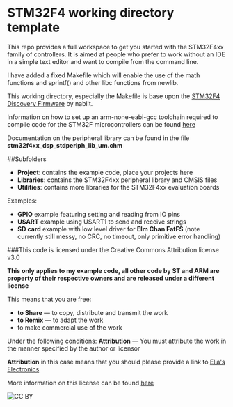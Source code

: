 # STM32F4 working directory template

This repo provides a full workspace to get you started with the STM32F4xx family of controllers. It is aimed at people who prefer to work without an IDE in a simple text editor and want to compile from the command line.

I have added a fixed Makefile which will enable the use of the math functions and sprintf()
and other libc functions from newlib.

This working directory, especially the Makefile is base upon the [STM32F4 Discovery Firmware](http://github.com/nabilt/STM32F4-Discovery-Firmware) by nabilt.

Information on how to set up an arm-none-eabi-gcc toolchain required to compile code for the STM32F microcontrollers can be found [here](http://eliaselectronics.com/stm32f4-tutorials/setting-up-the-stm32f4-arm-development-toolchain/)

Documentation on the peripheral library can be found in the file **stm32f4xx_dsp_stdperiph_lib_um.chm**

##Subfolders
+ **Project**: contains the example code, place your projects here
+ **Libraries**: contains the STM32F4xx peripheral library and CMSIS files
+ **Utilities**: contains more libraries for the STM32F4xx evaluation boards

Examples:

+ **GPIO** example featuring setting and reading from IO pins
+ **USART** example using USART1 to send and receive strings
+ **SD card** example with low level driver for **Elm Chan FatFS** (note currently still messy, no CRC, no timeout, only primitive error handling)

###This code is licensed under the Creative Commons Attribution license v3.0

**This only applies to my example code, all other code by ST and ARM are property of their respective owners and are released under a different license**

This means that you are free:
+ **to Share** — to copy, distribute and transmit the work
+ **to Remix** — to adapt the work
+ to make commercial use of the work

Under the following conditions:
**Attribution** — You must attribute the work in the manner specified by the author or licensor

**Attribution** in this case means that you should please provide a link to [Elia's Electronics](http://eliaselectronics.com/ "My blog")

More information on this license can be found [here](http://creativecommons.org/licenses/by/3.0/ "CC BY")

![CC BY](http://i.creativecommons.org/l/by/3.0/88x31.png)
